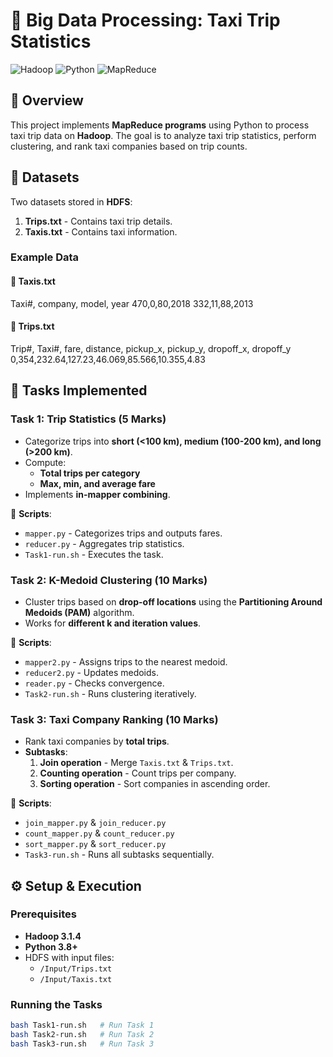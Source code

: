 # 🚖 Big Data Processing: Taxi Trip Statistics

![Hadoop](https://img.shields.io/badge/Hadoop-3.1.4-blue?logo=apache) ![Python](https://img.shields.io/badge/Python-3.8+-yellow?logo=python) ![MapReduce](https://img.shields.io/badge/MapReduce-Streaming-green)

## 📌 Overview
This project implements **MapReduce programs** using Python to process taxi trip data on **Hadoop**. The goal is to analyze taxi trip statistics, perform clustering, and rank taxi companies based on trip counts.

## 📂 Datasets
Two datasets stored in **HDFS**:
1. **Trips.txt** - Contains taxi trip details.
2. **Taxis.txt** - Contains taxi information.

### Example Data
#### 🚕 Taxis.txt
Taxi#, company, model, year
470,0,80,2018 332,11,88,2013

#### 📌 Trips.txt
Trip#, Taxi#, fare, distance, pickup_x, pickup_y, dropoff_x, dropoff_y 
0,354,232.64,127.23,46.069,85.566,10.355,4.83


## 🚀 Tasks Implemented
### Task 1: Trip Statistics (5 Marks)
- Categorize trips into **short (<100 km), medium (100-200 km), and long (>200 km)**.
- Compute:
  - **Total trips per category**
  - **Max, min, and average fare**
- Implements **in-mapper combining**.

🔹 **Scripts**:
- `mapper.py` - Categorizes trips and outputs fares.
- `reducer.py` - Aggregates trip statistics.
- `Task1-run.sh` - Executes the task.

### Task 2: K-Medoid Clustering (10 Marks)
- Cluster trips based on **drop-off locations** using the **Partitioning Around Medoids (PAM)** algorithm.
- Works for **different k and iteration values**.

🔹 **Scripts**:
- `mapper2.py` - Assigns trips to the nearest medoid.
- `reducer2.py` - Updates medoids.
- `reader.py` - Checks convergence.
- `Task2-run.sh` - Runs clustering iteratively.

### Task 3: Taxi Company Ranking (10 Marks)
- Rank taxi companies by **total trips**.
- **Subtasks**:
  1. **Join operation** - Merge `Taxis.txt` & `Trips.txt`.
  2. **Counting operation** - Count trips per company.
  3. **Sorting operation** - Sort companies in ascending order.

🔹 **Scripts**:
- `join_mapper.py` & `join_reducer.py`
- `count_mapper.py` & `count_reducer.py`
- `sort_mapper.py` & `sort_reducer.py`
- `Task3-run.sh` - Runs all subtasks sequentially.

## ⚙️ Setup & Execution
### Prerequisites
- **Hadoop 3.1.4**
- **Python 3.8+**
- HDFS with input files:
  - `/Input/Trips.txt`
  - `/Input/Taxis.txt`

### Running the Tasks
```sh
bash Task1-run.sh   # Run Task 1
bash Task2-run.sh   # Run Task 2
bash Task3-run.sh   # Run Task 3

